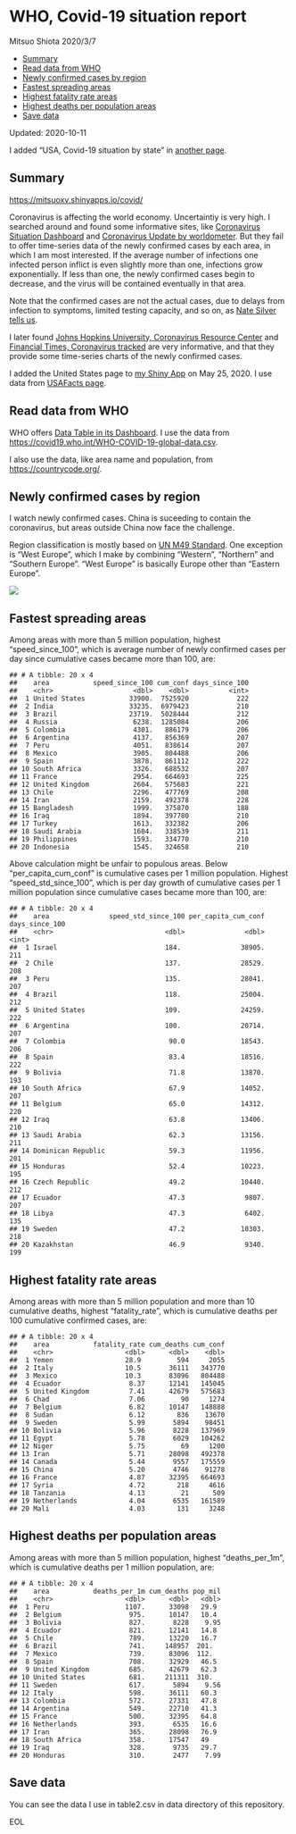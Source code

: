 WHO, Covid-19 situation report
================
Mitsuo Shiota
2020/3/7

  - [Summary](#summary)
  - [Read data from WHO](#read-data-from-who)
  - [Newly confirmed cases by region](#newly-confirmed-cases-by-region)
  - [Fastest spreading areas](#fastest-spreading-areas)
  - [Highest fatality rate areas](#highest-fatality-rate-areas)
  - [Highest deaths per population
    areas](#highest-deaths-per-population-areas)
  - [Save data](#save-data)

Updated: 2020-10-11

I added “USA, Covid-19 situation by state” in [another page](USA.md).

## Summary

<https://mitsuoxv.shinyapps.io/covid/>

Coronavirus is affecting the world economy. Uncertaintiy is very high. I
searched around and found some informative sites, like [Coronavirus
Situation
Dashboard](https://who.maps.arcgis.com/apps/opsdashboard/index.html#/c88e37cfc43b4ed3baf977d77e4a0667)
and [Coronavirus Update by
worldometer](https://www.worldometers.info/coronavirus/). But they fail
to offer time-series data of the newly confirmed cases by each area, in
which I am most interested. If the average number of infections one
infected person inflict is even slightly more than one, infections grow
exponentially. If less than one, the newly confirmed cases begin to
decrease, and the virus will be contained eventually in that area.

Note that the confirmed cases are not the actual cases, due to delays
from infection to symptoms, limited testing capacity, and so on, as
[Nate Silver tells
us](https://fivethirtyeight.com/features/coronavirus-case-counts-are-meaningless/).

I later found [Johns Hopkins University, Coronavirus Resource
Center](https://coronavirus.jhu.edu/) and [Financial Times, Coronavirus
tracked](https://www.ft.com/content/a26fbf7e-48f8-11ea-aeb3-955839e06441)
are very informative, and that they provide some time-series charts of
the newly confirmed cases.

I added the United States page to [my Shiny
App](https://mitsuoxv.shinyapps.io/covid/) on May 25, 2020. I use data
from [USAFacts
page](https://usafacts.org/visualizations/coronavirus-covid-19-spread-map/).

## Read data from WHO

WHO offers [Data Table in its Dashboard](https://covid19.who.int/table).
I use the data from
<https://covid19.who.int/WHO-COVID-19-global-data.csv>.

I also use the data, like area name and population, from
<https://countrycode.org/>.

## Newly confirmed cases by region

I watch newly confirmed cases. China is suceeding to contain the
coronavirus, but areas outside China now face the challenge.

Region classification is mostly based on [UN M49
Standard](https://unstats.un.org/unsd/methodology/m49/). One exception
is “West Europe”, which I make by combining “Western”, “Northern” and
“Southern Europe”. “West Europe” is basically Europe other than
“Eastern Europe”.

![](README_files/figure-gfm/chart-1.png)<!-- -->

## Fastest spreading areas

Among areas with more than 5 million population, highest
“speed\_since\_100”, which is average number of newly confirmed cases
per day since cumulative cases became more than 100, are:

    ## # A tibble: 20 x 4
    ##    area           speed_since_100 cum_conf days_since_100
    ##    <chr>                    <dbl>    <dbl>          <int>
    ##  1 United States           33900.  7525920            222
    ##  2 India                   33235.  6979423            210
    ##  3 Brazil                  23719.  5028444            212
    ##  4 Russia                   6238.  1285084            206
    ##  5 Colombia                 4301.   886179            206
    ##  6 Argentina                4137.   856369            207
    ##  7 Peru                     4051.   838614            207
    ##  8 Mexico                   3905.   804488            206
    ##  9 Spain                    3878.   861112            222
    ## 10 South Africa             3326.   688532            207
    ## 11 France                   2954.   664693            225
    ## 12 United Kingdom           2604.   575683            221
    ## 13 Chile                    2296.   477769            208
    ## 14 Iran                     2159.   492378            228
    ## 15 Bangladesh               1999.   375870            188
    ## 16 Iraq                     1894.   397780            210
    ## 17 Turkey                   1613.   332382            206
    ## 18 Saudi Arabia             1604.   338539            211
    ## 19 Philippines              1593.   334770            210
    ## 20 Indonesia                1545.   324658            210

Above calculation might be unfair to populous areas. Below
“per\_capita\_cum\_conf” is cumulative cases per 1 million population.
Highest “speed\_std\_since\_100”, which is per day growth of cumulative
cases per 1 million population since cumulative cases became more than
100, are:

    ## # A tibble: 20 x 4
    ##    area               speed_std_since_100 per_capita_cum_conf days_since_100
    ##    <chr>                            <dbl>               <dbl>          <int>
    ##  1 Israel                           184.               38905.            211
    ##  2 Chile                            137.               28529.            208
    ##  3 Peru                             135.               28041.            207
    ##  4 Brazil                           118.               25004.            212
    ##  5 United States                    109.               24259.            222
    ##  6 Argentina                        100.               20714.            207
    ##  7 Colombia                          90.0              18543.            206
    ##  8 Spain                             83.4              18516.            222
    ##  9 Bolivia                           71.8              13870.            193
    ## 10 South Africa                      67.9              14052.            207
    ## 11 Belgium                           65.0              14312.            220
    ## 12 Iraq                              63.8              13406.            210
    ## 13 Saudi Arabia                      62.3              13156.            211
    ## 14 Dominican Republic                59.3              11956.            201
    ## 15 Honduras                          52.4              10223.            195
    ## 16 Czech Republic                    49.2              10440.            212
    ## 17 Ecuador                           47.3               9807.            207
    ## 18 Libya                             47.3               6402.            135
    ## 19 Sweden                            47.2              10303.            218
    ## 20 Kazakhstan                        46.9               9340.            199

## Highest fatality rate areas

Among areas with more than 5 million population and more than 10
cumulative deaths, highest “fatality\_rate”, which is cumulative deaths
per 100 cumulative confirmed cases, are:

    ## # A tibble: 20 x 4
    ##    area           fatality_rate cum_deaths cum_conf
    ##    <chr>                  <dbl>      <dbl>    <dbl>
    ##  1 Yemen                  28.9         594     2055
    ##  2 Italy                  10.5       36111   343770
    ##  3 Mexico                 10.3       83096   804488
    ##  4 Ecuador                 8.37      12141   145045
    ##  5 United Kingdom          7.41      42679   575683
    ##  6 Chad                    7.06         90     1274
    ##  7 Belgium                 6.82      10147   148888
    ##  8 Sudan                   6.12        836    13670
    ##  9 Sweden                  5.99       5894    98451
    ## 10 Bolivia                 5.96       8228   137969
    ## 11 Egypt                   5.78       6029   104262
    ## 12 Niger                   5.75         69     1200
    ## 13 Iran                    5.71      28098   492378
    ## 14 Canada                  5.44       9557   175559
    ## 15 China                   5.20       4746    91278
    ## 16 France                  4.87      32395   664693
    ## 17 Syria                   4.72        218     4616
    ## 18 Tanzania                4.13         21      509
    ## 19 Netherlands             4.04       6535   161589
    ## 20 Mali                    4.03        131     3248

## Highest deaths per population areas

Among areas with more than 5 million population, highest
“deaths\_per\_1m”, which is cumulative deaths per 1 million
population, are:

    ## # A tibble: 20 x 4
    ##    area           deaths_per_1m cum_deaths pop_mil
    ##    <chr>                  <dbl>      <dbl>   <dbl>
    ##  1 Peru                   1107.      33098   29.9 
    ##  2 Belgium                 975.      10147   10.4 
    ##  3 Bolivia                 827.       8228    9.95
    ##  4 Ecuador                 821.      12141   14.8 
    ##  5 Chile                   789.      13220   16.7 
    ##  6 Brazil                  741.     148957  201.  
    ##  7 Mexico                  739.      83096  112.  
    ##  8 Spain                   708.      32929   46.5 
    ##  9 United Kingdom          685.      42679   62.3 
    ## 10 United States           681.     211311  310.  
    ## 11 Sweden                  617.       5894    9.56
    ## 12 Italy                   598.      36111   60.3 
    ## 13 Colombia                572.      27331   47.8 
    ## 14 Argentina               549.      22710   41.3 
    ## 15 France                  500.      32395   64.8 
    ## 16 Netherlands             393.       6535   16.6 
    ## 17 Iran                    365.      28098   76.9 
    ## 18 South Africa            358.      17547   49   
    ## 19 Iraq                    328.       9735   29.7 
    ## 20 Honduras                310.       2477    7.99

## Save data

You can see the data I use in table2.csv in data directory of this
repository.

EOL
